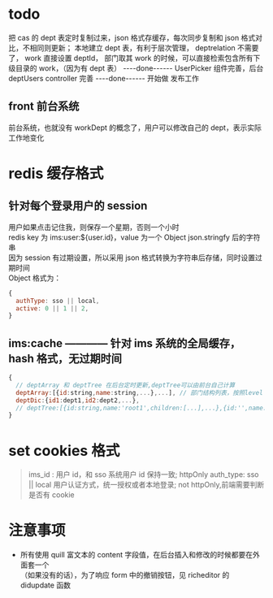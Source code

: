 # todo

把 cas 的 dept 表定时复制过来，json 格式存缓存，每次同步复制和 json 格式对比，不相同则更新；
本地建立 dept 表，有利于层次管理， deptrelation 不需要了， work 直接设置 deptId，
部门取其 work 的时候，可以直接检索包含所有下级目录的 work，（因为有 dept 表）
----done------
UserPicker 组件完善，后台 deptUsers controller 完善
----done------
开始做 发布工作

## front 前台系统

前台系统，也就没有 workDept 的概念了，用户可以修改自己的 dept，表示实际工作地变化

# redis 缓存格式

## 针对每个登录用户的 session

用户如果点击记住我，则保存一个星期，否则一个小时  
redis key 为 ims:user:${user.id}，value 为一个 Object json.stringfy 后的字符串  
因为 session 有过期设置，所以采用 json 格式转换为字符串后存储，同时设置过期时间  
Object 格式为：

```javascript
{
  authType: sso || local,
  active: 0 || 1 || 2,
}
```

## ims:cache ———— 针对 ims 系统的全局缓存，hash 格式，无过期时间

```javascript
{
  // deptArray 和 deptTree 在后台定时更新,deptTree可以由前台自己计算
  deptArray:[{id:string,name:string,...},...], // 部门结构列表，按照level order 排序
  deptDic:{id1:dept1,id2:dept2,...},
  // deptTree:[{id:string,name:'root1',children:[...],...},{id:'',name:'root2',...}]
}
```

# set cookies 格式

> ims_id : 用户 id，和 sso 系统用户 id 保持一致; httpOnly
> auth_type: sso || local 用户认证方式，统一授权或者本地登录; not httpOnly,前端需要判断是否有 cookie

# 注意事项

- 所有使用 quill 富文本的 content 字段值，在后台插入和修改的时候都要在外面套一个<div></div>（如果没有的话），为了响应 form 中的撤销按钮，见 richeditor 的 didupdate 函数
